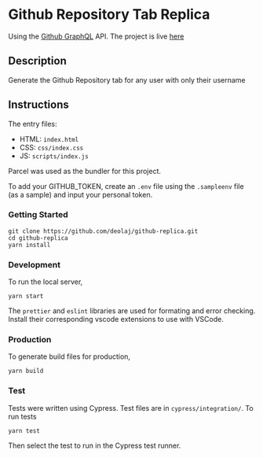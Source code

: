# Github Repository Tab Replica

Using the [Github GraphQL](https://developer.github.com/v4/explorer/) API.
The project is live [here](https://deolaj-github-repo.netlify.app/)

## Description

Generate the Github Repository tab for any user with only their username

## Instructions

The entry files:

- HTML: `index.html`
- CSS: `css/index.css`
- JS: `scripts/index.js`

Parcel was used as the bundler for this project.

To add your GITHUB_TOKEN, create an `.env` file using the `.sampleenv` file (as a sample) and input your personal token.

### Getting Started

    git clone https://github.com/deolaj/github-replica.git
    cd github-replica
    yarn install

### Development

To run the local server,

    yarn start

The `prettier` and `eslint` libraries are used for formating and error checking. Install their corresponding vscode extensions to use with VSCode.

### Production

To generate build files for production,

    yarn build

### Test

Tests were written using Cypress. Test files are in `cypress/integration/`.
To run tests

    yarn test

Then select the test to run in the Cypress test runner.
